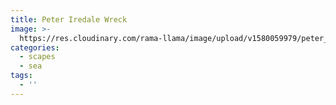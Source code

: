 ```yaml
---
title: Peter Iredale Wreck
image: >-
  https://res.cloudinary.com/rama-llama/image/upload/v1580059979/peter_iredale_wreck_mgrafb.jpg
categories:
  - scapes
  - sea
tags:
  - ''
---
```


